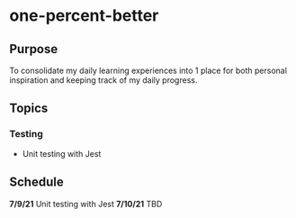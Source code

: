 # one-percent-better

## Purpose
To consolidate my daily learning experiences into 1 place for both personal inspiration and keeping track of my daily progress.

## Topics

### Testing
- Unit testing with Jest


## Schedule
**7/9/21** Unit testing with Jest
**7/10/21** TBD
